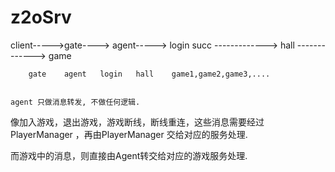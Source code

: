 # z2oSrv

                                
client----->gate----> agent-----> login
                                          succ
                                      -------------> hall
                                      -------------> game


        gate    agent   login   hall    game1,game2,game3,....


    agent 只做消息转发, 不做任何逻辑.




像加入游戏，退出游戏，游戏断线，断线重连，这些消息需要经过PlayerManager ，再由PlayerManager 交给对应的服务处理.

而游戏中的消息，则直接由Agent转交给对应的游戏服务处理.
